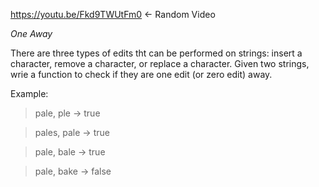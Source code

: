 https://youtu.be/Fkd9TWUtFm0  <- Random Video

*One Away*

There are three types of edits tht can be performed on strings: insert a character, remove a character, or replace a character. Given two strings, wrie a function to check if they are one edit (or zero edit) away.

Example:

> pale, ple -> true

> pales, pale -> true

> pale, bale -> true

> pale, bake -> false
